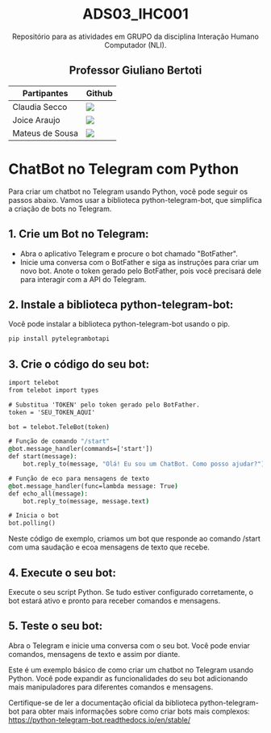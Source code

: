 <div align="center">

# ADS03_IHC001

Repositório para as atividades em GRUPO da disciplina Interação Humano Computador (NLI).

## Professor Giuliano Bertoti

| Partipantes | Github |
| -------- |-------- |
| Claudia Secco | <a href="https://github.com/ClaudiaCBS" target="_blanck"><img src = "https://img.shields.io/badge/GitHub-100000?style=for-the-badge&logo=github&logoColor=white" target="_blank"></a> |
| Joice Araujo | <a href="https://github.com/Joice-Araujo" target="_blanck"><img src = "https://img.shields.io/badge/GitHub-100000?style=for-the-badge&logo=github&logoColor=white" target="_blank"></a> |
| Mateus de Sousa | <a href="https://github.com/MateusdiSousa" target="_blanck"><img src = "https://img.shields.io/badge/GitHub-100000?style=for-the-badge&logo=github&logoColor=white" target="_blank"></a> |

</div>

# ChatBot no Telegram com Python
Para criar um chatbot no Telegram usando Python, você pode seguir os passos abaixo. Vamos usar a biblioteca python-telegram-bot, que simplifica a criação de bots no Telegram.

<span id="1">

## 1. Crie um Bot no Telegram:

* Abra o aplicativo Telegram e procure o bot chamado "BotFather".
* Inicie uma conversa com o BotFather e siga as instruções para criar um novo bot. Anote o token gerado pelo BotFather, pois você precisará dele para interagir com a API do Telegram.

## 2. Instale a biblioteca python-telegram-bot:

Você pode instalar a biblioteca python-telegram-bot usando o pip.

```cmd
pip install pytelegrambotapi
```

<span id="2">

## 3. Crie o código do seu bot:

```cmd
import telebot
from telebot import types

# Substitua 'TOKEN' pelo token gerado pelo BotFather.
token = 'SEU_TOKEN_AQUI'

bot = telebot.TeleBot(token)

# Função de comando "/start"
@bot.message_handler(commands=['start'])
def start(message):
    bot.reply_to(message, "Olá! Eu sou um ChatBot. Como posso ajudar?")

# Função de eco para mensagens de texto
@bot.message_handler(func=lambda message: True)
def echo_all(message):
    bot.reply_to(message, message.text)

# Inicia o bot
bot.polling()
```

Neste código de exemplo, criamos um bot que responde ao comando /start com uma saudação e ecoa mensagens de texto que recebe.

## 4. Execute o seu bot:

Execute o seu script Python. Se tudo estiver configurado corretamente, o bot estará ativo e pronto para receber comandos e mensagens.

## 5. Teste o seu bot:

Abra o Telegram e inicie uma conversa com o seu bot. Você pode enviar comandos, mensagens de texto e assim por diante.

Este é um exemplo básico de como criar um chatbot no Telegram usando Python. Você pode expandir as funcionalidades do seu bot adicionando mais manipuladores para diferentes comandos e mensagens.

Certifique-se de ler a documentação oficial da biblioteca python-telegram-bot para obter mais informações sobre como criar bots mais complexos: 
<a href="#1"> https://python-telegram-bot.readthedocs.io/en/stable/ </a>
